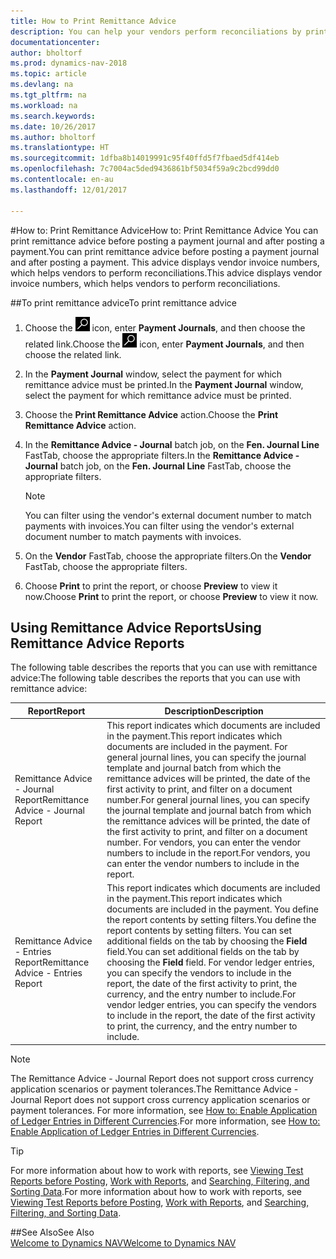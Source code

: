 ```yaml
---
title: How to Print Remittance Advice
description: You can help your vendors perform reconciliations by printing remittance advice before you post a payment journal, and after you post a payment.
documentationcenter: 
author: bholtorf
ms.prod: dynamics-nav-2018
ms.topic: article
ms.devlang: na
ms.tgt_pltfrm: na
ms.workload: na
ms.search.keywords: 
ms.date: 10/26/2017
ms.author: bholtorf
ms.translationtype: HT
ms.sourcegitcommit: 1dfba8b14019991c95f40ffd5f7fbaed5df414eb
ms.openlocfilehash: 7c7004ac5ded9436861bf5034f59a9c2bcd99dd0
ms.contentlocale: en-au
ms.lasthandoff: 12/01/2017

---
```


#<a name="how-to-print-remittance-advice"></a><span data-ttu-id="f57d4-103">How to: Print Remittance Advice</span><span class="sxs-lookup"><span data-stu-id="f57d4-103">How to: Print Remittance Advice</span></span>
<span data-ttu-id="f57d4-104">You can print remittance advice before posting a payment journal and after posting a payment.</span><span class="sxs-lookup"><span data-stu-id="f57d4-104">You can print remittance advice before posting a payment journal and after posting a payment.</span></span> <span data-ttu-id="f57d4-105">This advice displays vendor invoice numbers, which helps vendors to perform reconciliations.</span><span class="sxs-lookup"><span data-stu-id="f57d4-105">This advice displays vendor invoice numbers, which helps vendors to perform reconciliations.</span></span>

##<a name="to-print-remittance-advice"></a><span data-ttu-id="f57d4-106">To print remittance advice</span><span class="sxs-lookup"><span data-stu-id="f57d4-106">To print remittance advice</span></span>
1. <span data-ttu-id="f57d4-107">Choose the ![Search for Page or Report](media/ui-search/search_small.png "Search for Page or Report icon") icon, enter **Payment Journals**, and then choose the related link.</span><span class="sxs-lookup"><span data-stu-id="f57d4-107">Choose the ![Search for Page or Report](media/ui-search/search_small.png "Search for Page or Report icon") icon, enter **Payment Journals**, and then choose the related link.</span></span>  
2. <span data-ttu-id="f57d4-108">In the **Payment Journal** window, select the payment for which remittance advice must be printed.</span><span class="sxs-lookup"><span data-stu-id="f57d4-108">In the **Payment Journal** window, select the payment for which remittance advice must be printed.</span></span>  
3. <span data-ttu-id="f57d4-109">Choose the **Print Remittance Advice** action.</span><span class="sxs-lookup"><span data-stu-id="f57d4-109">Choose the **Print Remittance Advice** action.</span></span>  
4. <span data-ttu-id="f57d4-110">In the **Remittance Advice - Journal** batch job, on the **Fen. Journal Line** FastTab, choose the appropriate filters.</span><span class="sxs-lookup"><span data-stu-id="f57d4-110">In the **Remittance Advice - Journal** batch job, on the **Fen. Journal Line** FastTab, choose the appropriate filters.</span></span>  
  
    >[!Note]
    > <span data-ttu-id="f57d4-111">You can filter using the vendor's external document number to match payments with invoices.</span><span class="sxs-lookup"><span data-stu-id="f57d4-111">You can filter using the vendor's external document number to match payments with invoices.</span></span>

5. <span data-ttu-id="f57d4-112">On the **Vendor** FastTab, choose the appropriate filters.</span><span class="sxs-lookup"><span data-stu-id="f57d4-112">On the **Vendor** FastTab, choose the appropriate filters.</span></span>  
6. <span data-ttu-id="f57d4-113">Choose **Print** to print the report, or choose **Preview** to view it now.</span><span class="sxs-lookup"><span data-stu-id="f57d4-113">Choose **Print** to print the report, or choose **Preview** to view it now.</span></span>  

## <a name="using-remittance-advice-reports"></a><span data-ttu-id="f57d4-114">Using Remittance Advice Reports</span><span class="sxs-lookup"><span data-stu-id="f57d4-114">Using Remittance Advice Reports</span></span>
<span data-ttu-id="f57d4-115">The following table describes the reports that you can use with remittance advice:</span><span class="sxs-lookup"><span data-stu-id="f57d4-115">The following table describes the reports that you can use with remittance advice:</span></span>

|<span data-ttu-id="f57d4-116">Report</span><span class="sxs-lookup"><span data-stu-id="f57d4-116">Report</span></span>|<span data-ttu-id="f57d4-117">Description</span><span class="sxs-lookup"><span data-stu-id="f57d4-117">Description</span></span>|
|----|----|
|<span data-ttu-id="f57d4-118">Remittance Advice - Journal Report</span><span class="sxs-lookup"><span data-stu-id="f57d4-118">Remittance Advice - Journal Report</span></span>|<span data-ttu-id="f57d4-119">This report indicates which documents are included in the payment.</span><span class="sxs-lookup"><span data-stu-id="f57d4-119">This report indicates which documents are included in the payment.</span></span> <span data-ttu-id="f57d4-120">For general journal lines, you can specify the journal template and journal batch from which the remittance advices will be printed, the date of the first activity to print, and filter on a document number.</span><span class="sxs-lookup"><span data-stu-id="f57d4-120">For general journal lines, you can specify the journal template and journal batch from which the remittance advices will be printed, the date of the first activity to print, and filter on a document number.</span></span> <span data-ttu-id="f57d4-121">For vendors, you can enter the vendor numbers to include in the report.</span><span class="sxs-lookup"><span data-stu-id="f57d4-121">For vendors, you can enter the vendor numbers to include in the report.</span></span> |
|<span data-ttu-id="f57d4-122">Remittance Advice - Entries Report</span><span class="sxs-lookup"><span data-stu-id="f57d4-122">Remittance Advice - Entries Report</span></span>| <span data-ttu-id="f57d4-123">This report indicates which documents are included in the payment.</span><span class="sxs-lookup"><span data-stu-id="f57d4-123">This report indicates which documents are included in the payment.</span></span> <span data-ttu-id="f57d4-124">You define the report contents by setting filters.</span><span class="sxs-lookup"><span data-stu-id="f57d4-124">You define the report contents by setting filters.</span></span> <span data-ttu-id="f57d4-125">You can set additional fields on the tab by choosing the **Field** field.</span><span class="sxs-lookup"><span data-stu-id="f57d4-125">You can set additional fields on the tab by choosing the **Field** field.</span></span> <span data-ttu-id="f57d4-126">For vendor ledger entries, you can specify the vendors to include in the report, the date of the first activity to print, the currency, and the entry number to include.</span><span class="sxs-lookup"><span data-stu-id="f57d4-126">For vendor ledger entries, you can specify the vendors to include in the report, the date of the first activity to print, the currency, and the entry number to include.</span></span> |

> [!Note]
> <span data-ttu-id="f57d4-127">The Remittance Advice - Journal Report does not support cross currency application scenarios or payment tolerances.</span><span class="sxs-lookup"><span data-stu-id="f57d4-127">The Remittance Advice - Journal Report does not support cross currency application scenarios or payment tolerances.</span></span> <span data-ttu-id="f57d4-128">For more information, see [How to: Enable Application of Ledger Entries in Different Currencies](finance-how-enable-application-ledger-entries-different-currencies.md).</span><span class="sxs-lookup"><span data-stu-id="f57d4-128">For more information, see [How to: Enable Application of Ledger Entries in Different Currencies](finance-how-enable-application-ledger-entries-different-currencies.md).</span></span>

> [!Tip]
> <span data-ttu-id="f57d4-129">For more information about how to work with reports, see [Viewing Test Reports before Posting](ui-how-view-test-reports-posting.md), [Work with Reports](ui-work-report.md), and [Searching, Filtering, and Sorting Data](ui-enter-criteria-filters.md).</span><span class="sxs-lookup"><span data-stu-id="f57d4-129">For more information about how to work with reports, see [Viewing Test Reports before Posting](ui-how-view-test-reports-posting.md), [Work with Reports](ui-work-report.md), and [Searching, Filtering, and Sorting Data](ui-enter-criteria-filters.md).</span></span>

##<a name="see-also"></a><span data-ttu-id="f57d4-130">See Also</span><span class="sxs-lookup"><span data-stu-id="f57d4-130">See Also</span></span>  
[<span data-ttu-id="f57d4-131">Welcome to Dynamics NAV</span><span class="sxs-lookup"><span data-stu-id="f57d4-131">Welcome to Dynamics NAV</span></span>](across-get-started.md)
